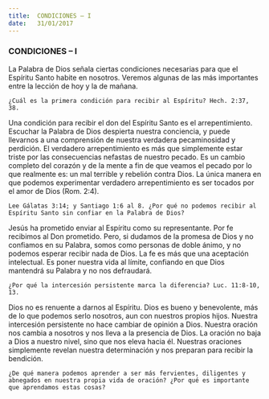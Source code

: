 ```yaml
---
title:  CONDICIONES – I
date:   31/01/2017
---
```


### CONDICIONES – I

La Palabra de Dios señala ciertas condiciones necesarias para que el Espíritu Santo habite en nosotros. Veremos algunas de las más importantes entre la lección de hoy y la de mañana.

`¿Cuál es la primera condición para recibir al Espíritu? Hech. 2:37, 38.`
 
Una condición para recibir el don del Espíritu Santo es el arrepentimiento. Escuchar la Palabra de Dios despierta nuestra conciencia, y puede llevarnos a una comprensión de nuestra verdadera pecaminosidad y perdición. El verdadero arrepentimiento es más que simplemente estar triste por las consecuencias nefastas de nuestro pecado. Es un cambio completo del corazón y de la mente a fin de que veamos el pecado por lo que realmente es: un mal terrible y rebelión contra Dios. La única manera en que podemos experimentar verdadero arrepentimiento es ser tocados por el amor de Dios (Rom. 2:4).

`Lee Gálatas 3:14; y Santiago 1:6 al 8. ¿Por qué no podemos recibir al Espíritu Santo sin confiar en la Palabra de Dios?`
 
Jesús ha prometido enviar al Espíritu como su representante. Por fe recibimos al Don prometido. Pero, si dudamos de la promesa de Dios y no confiamos en su Palabra, somos como personas de doble ánimo, y no podemos esperar recibir nada de Dios. La fe es más que una aceptación intelectual. Es poner nuestra vida al límite, confiando en que Dios mantendrá su Palabra y no nos defraudará.

`¿Por qué la intercesión persistente marca la diferencia? Luc. 11:8-10, 13.`
 
Dios no es renuente a darnos al Espíritu. Dios es bueno y benevolente, más de lo que podemos serlo nosotros, aun con nuestros propios hijos. Nuestra intercesión persistente no hace cambiar de opinión a Dios. Nuestra oración nos cambia a nosotros y nos lleva a la presencia de Dios. La oración no baja a Dios a nuestro nivel, sino que nos eleva hacia él. Nuestras oraciones simplemente revelan nuestra determinación y nos preparan para recibir la bendición.

`¿De qué manera podemos aprender a ser más fervientes, diligentes y abnegados en nuestra propia vida de oración? ¿Por qué es importante que aprendamos estas cosas?`